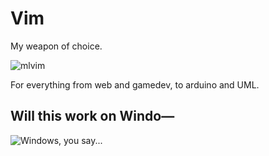 # Vim

My weapon of choice.

![mlvim](https://dl.dropboxusercontent.com/u/2908279/public/vimrc.png)

For everything from web and gamedev, to arduino and UML. 

## Will this work on Windo—

![Windows, you say...](http://i3.kym-cdn.com/photos/images/newsfeed/000/549/293/504.gif)
